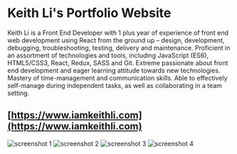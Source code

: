 # Keith Li's Portfolio Website

Keith Li is a Front End Developer with 1 plus year of experience of front end web development using React from the ground up – design, development, debugging, troubleshooting, testing, delivery and maintenance. Proficient in an assortment of technologies and tools, including JavaScript (ES6), HTML5/CSS3, React, Redux, SASS and Git. Extreme passionate about front end development and eager learning attitude towards new technologies. Mastery of time-management and communication skills. Able to effectively self-manage during independent tasks, as well as collaborating in a team setting.  

## [https://www.iamkeithli.com](https://www.iamkeithli.com)

![screenshot 1](../src/static/portfolio/screenshot1.png?raw=true)
![screenshot 2](../src/static/portfolio/screenshot2.png?raw=true)
![screenshot 3](../src/static/portfolio/screenshot3.png?raw=true)
![screenshot 4](../src/static/portfolio/screenshot4.png?raw=true)
